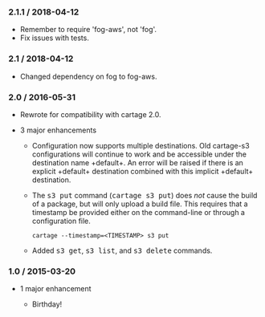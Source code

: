 ### 2.1.1 / 2018-04-12

*   Remember to require 'fog-aws', not 'fog'.
*   Fix issues with tests.

### 2.1 / 2018-04-12

*   Changed dependency on fog to fog-aws.

### 2.0 / 2016-05-31

*   Rewrote for compatibility with cartage 2.0.

*   3 major enhancements

    *   Configuration now supports multiple destinations. Old cartage-s3
        configurations will continue to work and be accessible under the
        destination name +default+. An error will be raised if there is an
        explicit +default+ destination combined with this implicit +default+
        destination.

    *   The <tt>s3 put</tt> command (<tt>cartage s3 put</tt>) does *not* cause
        the build of a package, but will only upload a build file. This
        requires that a timestamp be provided either on the command-line or
        through a configuration file.

            cartage --timestamp=<TIMESTAMP> s3 put

    *   Added <tt>s3 get</tt>, <tt>s3 list</tt>, and <tt>s3 delete</tt>
        commands.

### 1.0 / 2015-03-20

*   1 major enhancement

    *   Birthday!
